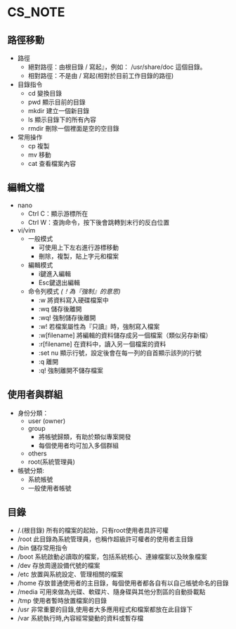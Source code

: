 # CS_NOTE
## 路徑移動  
* 路徑  
  * 絕對路徑：由根目錄 / 寫起』，例如： /usr/share/doc 這個目錄。  
  * 相對路徑：不是由 / 寫起(相對於目前工作目錄的路徑)  
* 目錄指令  
  * cd 變換目錄    
  * pwd 顯示目前的目錄   
  * mkdir 建立一個新目錄   
  * ls 顯示目錄下的所有內容   
  * rmdir 刪除一個裡面是空的空目錄   
* 常用操作
  * cp 複製  
  * mv 移動   
  * cat 查看檔案內容  
## 編輯文檔
* nano
  * Ctrl C：顯示游標所在
  * Ctrl W：查詢命令，按下後會跳轉到末行的反白位置
* vi/vim
  * 一般模式  
    * 可使用上下左右進行游標移動  
    * 刪除，複製，貼上字元和檔案     
  * 編輯模式  
    * i鍵進入編輯 
    * Esc鍵退出編輯
  * 命令列模式 _(！為『強制』的意思)_
    * :w 將資料寫入硬碟檔案中
    * :wq 儲存後離開
    * :wq! 強制儲存後離開 
    * :w! 若檔案屬性為『只讀』時，強制寫入檔案
    * :w[filename] 將編輯的資料儲存成另一個檔案（類似另存新檔）
    * :r[filename] 在資料中，讀入另一個檔案的資料
    * :set nu 顯示行號，設定後會在每一列的自首顯示該列的行號
    * :q 離開
    * :q! 強制離開不儲存檔案
## 使用者與群組  
* 身份分類：
  * user (owner)
  * group		
    * 將帳號歸類，有助於類似專案開發  
    * 每個使用者均可加入多個群組  
  * others			
  * root(系統管理員)
* 帳號分類:  
  * 系統帳號
  * 一般使用者帳號
## 目錄
* /.(根目錄) 所有的檔案的起始，只有root使用者具許可權
* /root  此目錄為系統管理員，也稱作超級許可權者的使用者主目錄
* /bin  儲存常用指令
* /boot  系統啟動必讀取的檔案，包括系統核心、連線檔案以及映象檔案
* /dev  存放周邊設備代號的檔案
* /etc  放置與系統設定、管理相關的檔案
* /home  存放普通使用者的主目錄，每個使用者都各自有以自己帳號命名的目錄
* /media  可用來做為光碟、軟碟片、隨身碟與其他分割區的自動掛載點
* /tmp  使用者暫時放置檔案的目錄
* /usr  非常重要的目錄,使用者大多應用程式和檔案都放在此目錄下
* /var  系統執行時,內容經常變動的資料或暫存檔





